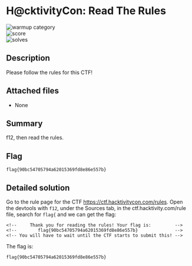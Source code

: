 # H@cktivityCon: Read The Rules
 
![warmup category](https://img.shields.io/badge/Category-Warmups-brightgreen.svg)  
![score](https://img.shields.io/badge/Score_after_CTF-50-blue.svg)  
![solves](https://img.shields.io/badge/Solves-1483-lightgrey.svg) 

## Description
Please follow the rules for this CTF!

## Attached files
- None

## Summary
f12, then read the rules.

## Flag
```
flag{90bc54705794a62015369fd8e86e557b}
```

## Detailed solution
Go to the rule page for the CTF https://ctf.hacktivitycon.com/rules. Open the devtools with ```f12```, under the Sources tab, in the ctf.hacktivity.com/rule file, search for ```flag{``` and we can get the flag:
```
<!--     Thank you for reading the rules! Your flag is:         -->
<!--        flag{90bc54705794a62015369fd8e86e557b}              -->
<!-- You will have to wait until the CTF starts to submit this! -->
```
The flag is:
```
flag{90bc54705794a62015369fd8e86e557b}
```
